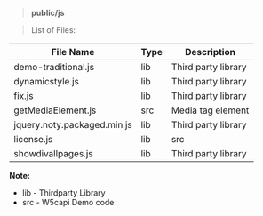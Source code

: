 > **public/js**

> List of Files:

File Name         | Type      | Description   |
--------------------|------------------|-----------------------|
|demo-traditional.js | lib  | Third party library  |
dynamicstyle.js     | lib   | Third party library   |
fix.js  | lib      | Third party library       |
getMediaElement.js| src | Media tag element   |
|jquery.noty.packaged.min.js| lib | Third party library 
|license.js| lib | src   |w5capi  licience key
|showdivallpages.js| lib |Third party library

**Note:** 

  - lib - Thirdparty Library
  - src - W5capi Demo code                
